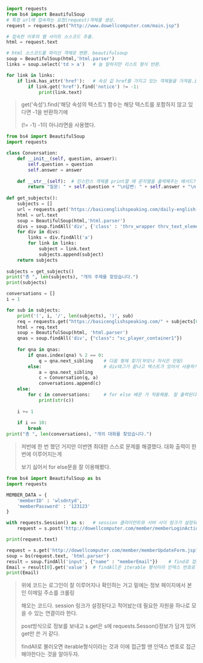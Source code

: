 ```python
import requests
from bs4 import BeautifulSoup
# 특정 url에 접속하는 요청(request)객체를 생성.
request = requests.get("http://www.dowellcomputer.com/main.jsp")

# 접속한 이후의 웹 사이트 소스코드 추출.
html = request.text

# html 소스코드를 파이선 객체로 변환. beautifulsoup
soup = BeautifulSoup(html,'html.parser')
links = soup.select('td > a')	# 늘 말하지만 리스트 형식 반환.

for link in links:
    if link.has_attr('href'):   # 속성 값 href를 가지고 있는 객체들을 가져옴.iterable
        if link.get('href').find('notice') != -1:
            print(link.text)
```

> get('속성').find('해당 속성의 텍스트') 함수는 해당 텍스트를 포함하지 않고 있다면 -1을 반환하기에
>
> (!= -1) -1이 아니라면을 사용했다. 

```python
from bs4 import BeautifulSoup
import requests

class Conversation:
    def __init__(self, question, answer):
        self.question = question
        self.answer = answer
        
    def __str__(self):	# 인스턴스 객체를 print할 때 문자열을 출력해주는 메서드?인 듯 하다.
        return "질문: " + self.question + "\n답변: " + self.answer + "\n"
    
def get_subjects():
    subjects = []
    url = requests.get('https://basicenglishspeaking.com/daily-english-conversation-topics/')
    html = url.text
    soup = BeautifulSoup(html,'html.parser')
    divs = soup.findAll('div', {'class' : 'thrv_wrapper thrv_text_element'})# 오타주의
    for div in divs:
        links = div.findAll('a')
        for link in links:
            subject = link.text
            subjects.append(subject)
    return subjects
    
subjects = get_subjects()
print("총 ", len(subjects), "개의 주제를 찾았습니다.")
print(subjects)
```

```python
conversations = []
i = 1

for sub in subjects:
    print('(', i, '/', len(subjects), ')', sub)
    req = requests.get("https://basicenglishspeaking.com/" + subjects[0])
    html = req.text
    soup = BeautifulSoup(html, 'html.parser')
    qnas = soup.findAll('div', {"class": "sc_player_container1"})
    
    for qna in qnas:
        if qnas.index(qna) % 2 == 0:
            q = qna.next_sibling	# 다음 형제 찾기(부모나 자식은 안됨)
        else:						# div태그가 끝나고 텍스트가 있어서 사용하게 
            a = qna.next_sibling
            c = Conversation(q, a)
            conversations.append(c)
    else:
        for c in conversations:		# for else 배운 거 적용해봄. 잘 출력된다.
            print(str(c))
        
    i += 1
    
    if i == 10:
        break
print("총 ", len(conversations), "개의 대화를 찾았습니다.")
```

> 저번에 한 번 했던 거지만 이번엔 최대한 스스로 문제를 해결했다. 대화 출력이 한번에 이루어지는게 
>
> 보기 싫어서 for else문을 잘 이용해봤다.

```python
from bs4 import BeautifulSoup as bs
import requests

MEMBER_DATA = {
    'memberID' : 'wlsdntyd',
    'memberPassword' : '123123'
}

with requests.Session() as s:	# session 클라이언트와 서버 사이 링크가 설정되는 것.
    request = s.post('http://dowellcomputer.com/member/memberLoginAction.jsp', data=MEMBER_DATA)

print(request.text)
```

```python
request = s.get('http://dowellcomputer.com/member/memberUpdateForm.jsp?ID=wlsdntyd')
soup = bs(request.text, 'html.parser')
result = soup.findAll('input', {"name" : "memberEmail"})	# find로 접근하는게 더 낫다.
Email = result[0].get('value')	# findAll은 iterable 형식이라 인덱스 번호로 접근해야한다.
print(Email)
```

> 위에 코드는 로그인이 잘 이루어지나 확인하는 거고 밑에는 정보 페이지에서 본인 이메일 주소를 크롤링
>
> 해오는 코드다. session 링크가 설정된다고 적어놨는데 필요한 자원을 하나로 모을 수 있는 연결이라 한다.
>
> post방식으로 정보를 보내고 s.get은 s에 requests.Sesson()정보가 담겨 있어 get만 쓴 거 같다.
>
> findAll로 불러오면 iterable형식이라는 것과 이에 접근할 땐 인덱스 번호로 접근해야한다는 것을 알아두자.